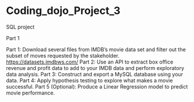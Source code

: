 # Coding_dojo_Project_3
 SQL project
 
 Part 1
 
Part 1: Download several files from IMDB’s movie data set and filter out the subset of moves requested by the stakeholder. https://datasets.imdbws.com/
Part 2: Use an API to extract box office revenue and profit data to add to your IMDB data and perform exploratory data analysis.
Part 3: Construct and export a MySQL database using your data.
Part 4: Apply hypothesis testing to explore what makes a movie successful.
Part 5 (Optional): Produce a Linear Regression model to predict movie performance.